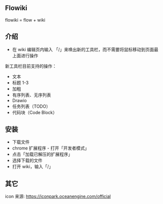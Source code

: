 ## Flowiki

flowiki = flow + wiki

## 介绍

- 在 wiki 编辑页内输入 「/」来唤出新的工具栏，而不需要将鼠标移动到页面最上面进行操作

新工具栏目前支持的操作：

- 文本
- 标题 1-3
- 加粗
- 有序列表、无序列表
- Drawio
- 任务列表（TODO）
- 代码块（Code Block）

## 安装

- 下载文件
- chrome 扩展程序 - 打开「开发者模式」
- 点击「加载已解压的扩展程序」
- 选择下载的文件
- 打开 wiki，输入「/」

## 其它

icon 来源: https://iconpark.oceanengine.com/official
